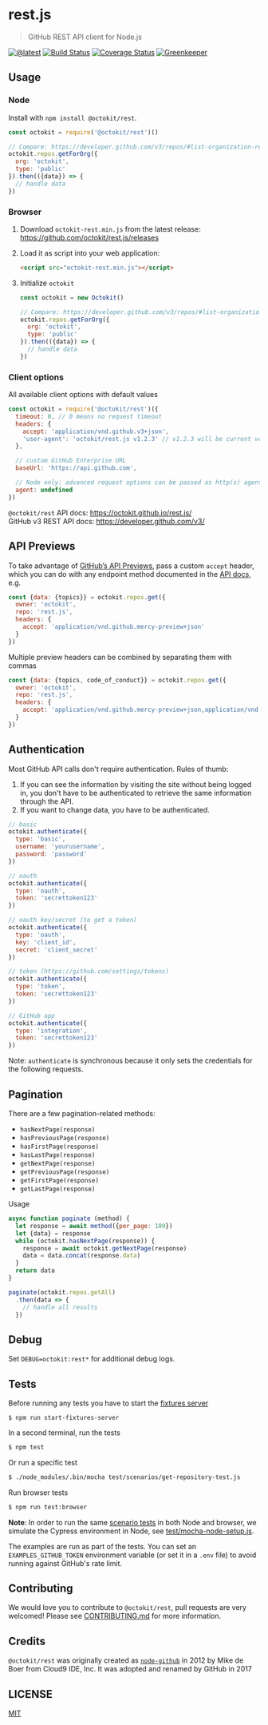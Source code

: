 # rest.js

> GitHub REST API client for Node.js

[![@latest](https://img.shields.io/npm/v/@octokit/rest.svg)](https://www.npmjs.com/package/@octokit/rest)
[![Build Status](https://travis-ci.org/octokit/rest.js.svg?branch=master)](https://travis-ci.org/octokit/rest.js)
[![Coverage Status](https://coveralls.io/repos/github/octokit/rest.js/badge.svg)](https://coveralls.io/github/octokit/rest.js)
[![Greenkeeper](https://badges.greenkeeper.io/octokit/rest.js.svg)](https://greenkeeper.io/)

## Usage

### Node

Install with `npm install @octokit/rest`.

```js
const octokit = require('@octokit/rest')()

// Compare: https://developer.github.com/v3/repos/#list-organization-repositories
octokit.repos.getForOrg({
  org: 'octokit',
  type: 'public'
}).then(({data}) => {
  // handle data
})
```

### Browser

1. Download `octokit-rest.min.js` from the latest release: https://github.com/octokit/rest.js/releases

2. Load it as script into your web application:

   ```html
   <script src="octokit-rest.min.js"></script>
   ```

3. Initialize `octokit`

   ```js
   const octokit = new Octokit()

   // Compare: https://developer.github.com/v3/repos/#list-organization-repositories
   octokit.repos.getForOrg({
     org: 'octokit',
     type: 'public'
   }).then(({data}) => {
     // handle data
   })
   ```

### Client options

All available client options with default values

<!-- HEADS UP: when changing the options for the constructor, make sure to also
     update the type definition templates in scripts/templates/* -->
```js
const octokit = require('@octokit/rest')({
  timeout: 0, // 0 means no request timeout
  headers: {
    accept: 'application/vnd.github.v3+json',
    'user-agent': 'octokit/rest.js v1.2.3' // v1.2.3 will be current version
  },

  // custom GitHub Enterprise URL
  baseUrl: 'https://api.github.com',

  // Node only: advanced request options can be passed as http(s) agent
  agent: undefined
})
```

`@octokit/rest` API docs: https://octokit.github.io/rest.js/  
GitHub v3 REST API docs: https://developer.github.com/v3/

## API Previews

To take advantage of [GitHub’s API Previews](https://developer.github.com/v3/previews/),
pass a custom `accept` header, which you can do with any endpoint method documented
in the [API docs](https://octokit.github.io/rest.js/), e.g.

```js
const {data: {topics}} = octokit.repos.get({
  owner: 'octokit',
  repo: 'rest.js',
  headers: {
    accept: 'application/vnd.github.mercy-preview+json'
  }
})
```

Multiple preview headers can be combined by separating them with commas

```js
const {data: {topics, code_of_conduct}} = octokit.repos.get({
  owner: 'octokit',
  repo: 'rest.js',
  headers: {
    accept: 'application/vnd.github.mercy-preview+json,application/vnd.github.scarlet-witch-preview+json'
  }
})
```

## Authentication

Most GitHub API calls don't require authentication. Rules of thumb:

1. If you can see the information by visiting the site without being logged in, you don't have to be authenticated to retrieve the same information through the API.
2. If you want to change data, you have to be authenticated.

```javascript
// basic
octokit.authenticate({
  type: 'basic',
  username: 'yourusername',
  password: 'password'
})

// oauth
octokit.authenticate({
  type: 'oauth',
  token: 'secrettoken123'
})

// oauth key/secret (to get a token)
octokit.authenticate({
  type: 'oauth',
  key: 'client_id',
  secret: 'client_secret'
})

// token (https://github.com/settings/tokens)
octokit.authenticate({
  type: 'token',
  token: 'secrettoken123'
})

// GitHub app
octokit.authenticate({
  type: 'integration',
  token: 'secrettoken123'
})
```

Note: `authenticate` is synchronous because it only sets the credentials
for the following requests.

## Pagination

There are a few pagination-related methods:

- `hasNextPage(response)`
- `hasPreviousPage(response)`
- `hasFirstPage(response)`
- `hasLastPage(response)`
- `getNextPage(response)`
- `getPreviousPage(response)`
- `getFirstPage(response)`
- `getLastPage(response)`

Usage

```js
async function paginate (method) {
  let response = await method({per_page: 100})
  let {data} = response
  while (octokit.hasNextPage(response)) {
    response = await octokit.getNextPage(response)
    data = data.concat(response.data)
  }
  return data
}

paginate(octokit.repos.getAll)
  .then(data => {
    // handle all results
  })
```

## Debug

Set `DEBUG=octokit:rest*` for additional debug logs.

## Tests

Before running any tests you have to start the [fixtures server](https://github.com/octokit/fixtures-server)

```
$ npm run start-fixtures-server
```

In a second terminal, run the tests

```bash
$ npm test
```

Or run a specific test

```bash
$ ./node_modules/.bin/mocha test/scenarios/get-repository-test.js
```

Run browser tests

```bash
$ npm run test:browser
```

**Note**: In order to run the same [scenario tests](test/scenarios) in both Node
and browser, we simulate the Cypress environment in Node, see [test/mocha-node-setup.js](test/mocha-node-setup.js).

The examples are run as part of the tests. You can set an `EXAMPLES_GITHUB_TOKEN` environment
variable (or set it in a `.env` file) to avoid running against GitHub's rate limit.

## Contributing

We would love you to contribute to `@octokit/rest`, pull requests are very welcomed!
Please see [CONTRIBUTING.md](CONTRIBUTING.md) for more information.

## Credits

`@octokit/rest` was originally created as [`node-github`](https://www.npmjs.com/package/github)
in 2012 by Mike de Boer from Cloud9 IDE, Inc.
It was adopted and renamed by GitHub in 2017

## LICENSE

[MIT](LICENSE)

